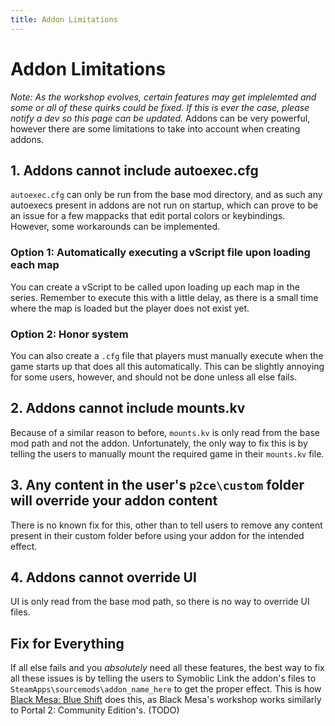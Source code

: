 ```yaml
---
title: Addon Limitations
---
```

# Addon Limitations
*Note: As the workshop evolves, certain features may get implelemted and some or all of these quirks could be fixed. If this is ever the case, please notify a dev so this page can be updated.*
Addons can be very powerful, however there are some limitations to take into account when creating addons. 
## 1. Addons cannot include autoexec.cfg
`autoexec.cfg` can only be run from the base mod directory, and as such any autoexecs present in addons are not run on startup, which can prove to be an issue for a few mappacks that edit portal colors or keybindings. However, some workarounds can be implemented.
### Option 1: Automatically executing a vScript file upon loading each map
You can create a vScript to be called upon loading up each map in the series. Remember to execute this with a little delay, as there is a small time where the map is loaded but the player does not exist yet.
### Option 2: Honor system
You can also create a `.cfg` file that players must manually execute when the game starts up that does all this automatically. This can be slightly annoying for some users, however, and should not be done unless all else fails.
## 2. Addons cannot include mounts.kv
Because of a similar reason to before, `mounts.kv` is only read from the base mod path and not the addon. Unfortunately, the only way to fix this is by telling the users to manually mount the required game in their `mounts.kv` file. 
## 3. Any content in the user's `p2ce\custom` folder will override your addon content
There is no known fix for this, other than to tell users to remove any content present in their custom folder before using your addon for the intended effect.
## 4. Addons cannot override UI
UI is only read from the base mod path, so there is no way to override UI files. 

## Fix for Everything
If all else fails and you *absolutely* need all these features, the best way to fix all these issues is by telling the users to Symoblic Link the addon's files to `SteamApps\sourcemods\addon_name_here` to get the proper effect. This is how [Black Mesa: Blue Shift](https://steamcommunity.com/sharedfiles/filedetails/2424633574) does this, as Black Mesa's workshop works similarly to Portal 2: Community Edition's. (TODO)
